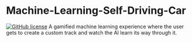 # Machine-Learning-Self-Driving-Car
[![GitHub license](https://img.shields.io/github/license/Naereen/StrapDown.js.svg)](/LICENSE)
A gamified machine learning experience where the user gets to create a custom track and watch the AI learn its way through it.
